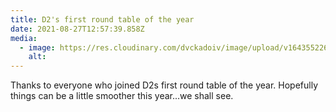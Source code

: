 ```yaml
---
title: D2's first round table of the year
date: 2021-08-27T12:57:39.858Z
media:
  - image: https://res.cloudinary.com/dvckadoiv/image/upload/v1643552262/Soft%20Refresh/Logs/round-table_i42xaf.jpg
    alt: 
---
```

Thanks to everyone who joined D2s first round table of the year. Hopefully things can be a little smoother this year...we shall see.

